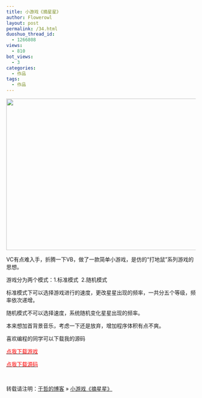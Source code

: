 ```yaml
---
title: 小游戏《摘星星》
author: Flowerowl
layout: post
permalink: /34.html
duoshuo_thread_id:
  - 1266808
views:
  - 810
bot_views:
  - 3
categories:
  - 作品
tags:
  - 作品
---
```

<img class="aligncenter size-full wp-image-35" title="夜阑—摘星星" src="http://lazynight.me/wp-content/uploads/2011/08/star.jpg" alt="" width="550" height="402" />  


VC有点难入手，折腾一下VB，做了一款简单小游戏，是仿的“打地鼠”系列游戏的思想。

游戏分为两个模式：1.标准模式  2.随机模式

标准模式下可以选择游戏进行的速度，更改星星出现的频率，一共分五个等级，频率依次递增。

随机模式不可以选择速度，系统随机变化星星出现的频率。

本来想加首背景音乐，考虑一下还是放弃，增加程序体积有点不爽。

喜欢编程的同学可以下载我的源码

<span style="color: #ff0000;"><a href="http://www.qiannao.com/space/file/Flowerowl/share/-6458-661f-661f.rar/.page" target="_blank"><span style="color: #ff0000;">点我下载游戏</span></a></span>

<span style="color: #ff0000;"><a href="http://down.qiannao.com/space/file/flowerowl/-4e0a-4f20-5206-4eab/-6458-661f-661f_-6e90-7801.rar/.page" target="_blank"><span style="color: #ff0000;">点我下载源码</span></a></span>

&nbsp;

转载请注明：[于哲的博客][1] &raquo; [小游戏《摘星星》][2]

 [1]: http://localhost/wordpress
 [2]: http://localhost/wordpress/34.html